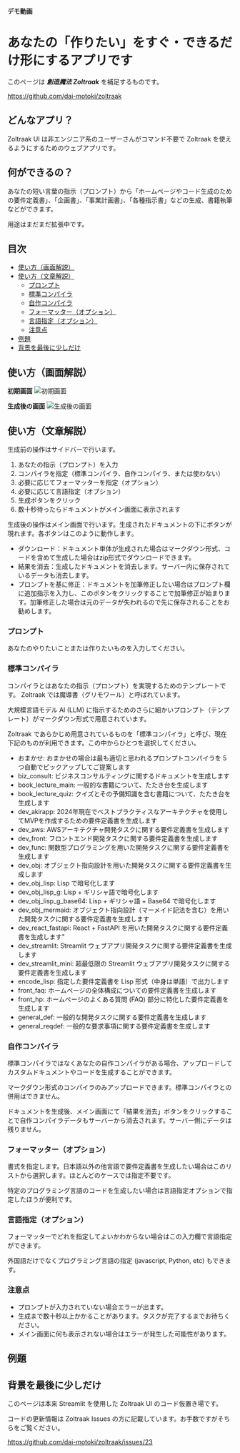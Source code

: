 **デモ動画**

# あなたの「作りたい」をすぐ・できるだけ形にするアプリです

このページは ***創造魔法 Zoltraak*** を補足するものです。

https://github.com/dai-motoki/zoltraak

## どんなアプリ？

Zoltraak UI は非エンジニア系のユーザーさんがコマンド不要で Zoltraak を使えるようにするためのウェブアプリです。

## 何ができるの？

あなたの短い言葉の指示（プロンプト）から「ホームページやコード生成のための要件定義書」、「企画書」、「事業計画書」、「各種指示書」などの生成、書籍執筆などができます。

用途はまだまだ拡張中です。

## 目次

- [使い方（画面解説）](https://github.com/Habatakurikei/zoltraak_ui/edit/main/README.md#使い方（画面解説）)
- [使い方（文章解説）](https://github.com/Habatakurikei/zoltraak_ui/edit/main/README.md#使い方（文章解説）)
    - [プロンプト](https://github.com/Habatakurikei/zoltraak_ui/edit/main/README.md#プロンプト)
    - [標準コンパイラ](https://github.com/Habatakurikei/zoltraak_ui/edit/main/README.md#標準コンパイラ)
    - [自作コンパイラ](https://github.com/Habatakurikei/zoltraak_ui/edit/main/README.md#自作コンパイラ)
    - [フォーマッター（オプション）](https://github.com/Habatakurikei/zoltraak_ui/edit/main/README.md#フォーマッター（オプション）)
    - [言語指定（オプション）](https://github.com/Habatakurikei/zoltraak_ui/edit/main/README.md#言語指定（オプション）)
    - [注意点](https://github.com/Habatakurikei/zoltraak_ui/edit/main/README.md#注意点)
- [例題](https://github.com/Habatakurikei/zoltraak_ui/edit/main/README.md#例題)
- [背景を最後に少しだけ](https://github.com/Habatakurikei/zoltraak_ui/edit/main/README.md#背景を最後に少しだけ)

## 使い方（画面解説）

**初期画面**
![初期画面](https://github.com/Habatakurikei/zoltraak_ui/assets/131997581/61fcb7b3-6912-4779-8726-2d7beee12546)

**生成後の画面**
![生成後の画面](https://github.com/Habatakurikei/zoltraak_ui/assets/131997581/ecc29b8a-106b-4cbe-a13e-d5337bd99146)

## 使い方（文章解説）

生成前の操作はサイドバーで行います。

1. あなたの指示（プロンプト）を入力
2. コンパイラを指定（標準コンパイラ、自作コンパイラ、または使わない）
3. 必要に応じてフォーマッターを指定（オプション）
4. 必要に応じて言語指定（オプション）
5. 生成ボタンをクリック
6. 数十秒待ったらドキュメントがメイン画面に表示されます

生成後の操作はメイン画面で行います。生成されたドキュメントの下にボタンが現れます。各ボタンはこのように動作します。

- ダウンロード：ドキュメント単体が生成された場合はマークダウン形式、コードを含めて生成した場合はzip形式でダウンロードできます。
- 結果を消去：生成したドキュメントを消去します。サーバー内に保存されているデータも消去します。
- プロンプトを基に修正：ドキュメントを加筆修正したい場合はプロンプト欄に追加指示を入力し、このボタンをクリックすることで加筆修正が始まります。加筆修正した場合は元のデータが失われるので先に保存されることをお勧めします。

### プロンプト

あなたのやりたいことまたは作りたいものを入力してください。

### 標準コンパイラ

コンパイラとはあなたの指示（プロンプト）を実現するためのテンプレートです。 Zoltraak では魔導書（グリモワール）と呼ばれています。

大規模言語モデル AI  (LLM) に指示するためのさらに細かいプロンプト（テンプレート）がマークダウン形式で用意されています。

Zoltraak であらかじめ用意されているものを「標準コンパイラ」と呼び、現在下記のものが利用できます。この中からひとつを選択してください。

- おまかせ: おまかせの場合は最も適切と思われるプロンプトコンパイラを 5 つ自動でピックアップしてご提案します
- biz_consult: ビジネスコンサルティングに関するドキュメントを生成します
- book_lecture_main: 一般的な書籍について、たたき台を生成します
- book_lecture_quiz: クイズとその予備知識を含む書籍について、たたき台を生成します
- dev_akirapp: 2024年現在でベストプラクティスなアーキテクチャを使用してMVPを作成するための要件定義書を生成します
- dev_aws: AWSアーキテクチャ開発タスクに関する要件定義書を生成します
- dev_front: フロントエンド開発タスクに関する要件定義書を生成します
- dev_func: 関数型プログラミングを用いた開発タスクに関する要件定義書を生成します
- dev_obj: オブジェクト指向設計を用いた開発タスクに関する要件定義書を生成します
- dev_obj_lisp: Lisp で暗号化します
- dev_obj_lisp_g: Lisp + ギリシャ語で暗号化します
- dev_obj_lisp_g_base64: Lisp + ギリシャ語 + Base64 で暗号化します
- dev_obj_mermaid: オブジェクト指向設計（マーメイド記法を含む）を用いた開発タスクに関する要件定義書を生成します
- dev_react_fastapi: React + FastAPI を用いた開発タスクに関する要件定義書を生成します"
- dev_streamlit: Streamlit ウェブアプリ開発タスクに関する要件定義書を生成します
- dev_streamlit_mini: 超最低限の Streamlit ウェブアプリ開発タスクに関する要件定義書を生成します
- encode_lisp: 指定した要件定義書を Lisp 形式（中身は単語）で出力します
- front_faq: ホームページの全体構成についての要件定義書を生成します
- front_hp: ホームページのよくある質問 (FAQ) 部分に特化した要件定義書を生成します
- general_def: 一般的な開発タスクに関する要件定義書を生成します
- general_reqdef: 一般的な要求事項に関する要件定義書を生成します

### 自作コンパイラ

標準コンパイラではなくあなたの自作コンパイラがある場合、アップロードしてカスタムドキュメントやコードを生成することができます。

マークダウン形式のコンパイラのみアップロードできます。標準コンパイラとの併用はできません。

ドキュメントを生成後、メイン画面にて「結果を消去」ボタンをクリックすることで自作コンパイラデータもサーバーから消去されます。サーバー側にデータは残りません。

### フォーマッター（オプション）

書式を指定します。日本語以外の他言語で要件定義書を生成したい場合はこのリストから選択します。ほとんどのケースでは指定不要です。

特定のプログラミング言語のコードを生成したい場合は言語指定オプションで指定したほうが便利です。

### 言語指定（オプション）

フォーマッターでどれを指定してよいかわからない場合はこの入力欄で言語指定ができます。

外国語だけでなくプログラミング言語の指定 (javascript, Python, etc) もできます。

### 注意点

- プロンプトが入力されていない場合エラーが出ます。
- 生成まで数十秒以上かかることがあります。タスクが完了するまでお待ちください。
- メイン画面に何も表示されない場合はエラーが発生した可能性があります。

## 例題


## 背景を最後に少しだけ

このページは本来 Streamlit を使用した Zoltraak UI のコード仮置き場です。

コードの更新情報は Zoltraak Issues の方に記載しています。お手数ですがそちらをご覧ください。

https://github.com/dai-motoki/zoltraak/issues/23

